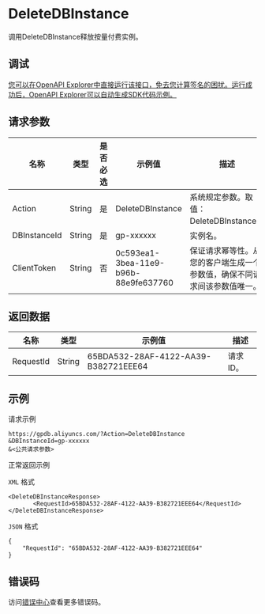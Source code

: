 # DeleteDBInstance

调用DeleteDBInstance释放按量付费实例。

## 调试

[您可以在OpenAPI Explorer中直接运行该接口，免去您计算签名的困扰。运行成功后，OpenAPI Explorer可以自动生成SDK代码示例。](https://api.aliyun.com/#product=gpdb&api=DeleteDBInstance&type=RPC&version=2016-05-03)

## 请求参数

|名称|类型|是否必选|示例值|描述|
|--|--|----|---|--|
|Action|String|是|DeleteDBInstance|系统规定参数。取值：DeleteDBInstance。 |
|DBInstanceId|String|是|gp-xxxxxx|实例名。 |
|ClientToken|String|否|0c593ea1-3bea-11e9-b96b-88e9fe637760|保证请求幂等性。从您的客户端生成一个参数值，确保不同请求间该参数值唯一。 |

## 返回数据

|名称|类型|示例值|描述|
|--|--|---|--|
|RequestId|String|65BDA532-28AF-4122-AA39-B382721EEE64|请求ID。 |

## 示例

请求示例

```
https://gpdb.aliyuncs.com/?Action=DeleteDBInstance
&DBInstanceId=gp-xxxxxx
&<公共请求参数>
```

正常返回示例

`XML` 格式

```
<DeleteDBInstanceResponse>  
       <RequestId>65BDA532-28AF-4122-AA39-B382721EEE64</RequestId>
</DeleteDBInstanceResponse>
```

`JSON` 格式

```
{
    "RequestId": "65BDA532-28AF-4122-AA39-B382721EEE64"
}
```

## 错误码

访问[错误中心](https://error-center.alibabacloud.com/status/product/gpdb)查看更多错误码。

